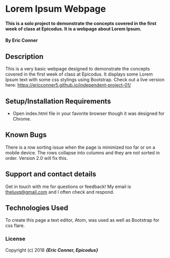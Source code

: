 # Lorem Ipsum Webpage

#### This is a solo project to demonstrate the concepts covered in the first week of class at Epicodus. It is a webpage about Lorem Ipsum.

#### By Eric Conner

## Description

This is a very basic webpage designed to demonstrate the concepts covered in the first week of class at Epicodus. It displays some Lorem Ipsum text with some css stylings using Bootstrap.
Check out a live version here: https://ericconner5.github.io/independent-project-01/

## Setup/Installation Requirements

* Open index.html file in your favorite browser though it was designed for Chrome.

## Known Bugs

There is a row sorting issue when the page is minimized too far or on a mobile device. The rows collapse into columns and they are not sorted in order. Version 2.0 will fix this.

## Support and contact details

Get in touch with me for questions or feedback! My email is theluvq@gmail.com and I often check and respond.

## Technologies Used

To create this page a text editor, Atom, was used as well as Bootstrap for css flare.

### License

Copyright (c) 2018 **_{Eric Conner, Epicodus}_**
